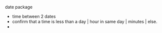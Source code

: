 
date package
   - time between 2 dates
   - confirm that a time is less than a day | hour in same day | minutes | else.
   - 